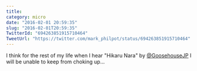 ```yaml
---
title: 
category: micro
date: "2016-02-01 20:59:35"
slug: "2016-02-01T20:59:35"
TwitterId: "694263851915710464"
TweetUrl: "https://twitter.com/mark_philpot/status/694263851915710464"
---
```


I think for the rest of my life when I hear "Hikaru Nara" by
[@GoosehouseJP](https://twitter.com/GoosehouseJP) I will be unable to keep from
choking up...
